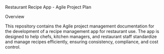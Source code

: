 Restaurant Recipe App - Agile Project Plan

Overview

This repository contains the Agile project management documentation for the development of a recipe management app for restaurant use. The app is designed to help chefs, kitchen managers, and restaurant staff standardize and manage recipes efficiently, ensuring consistency, compliance, and cost control.

